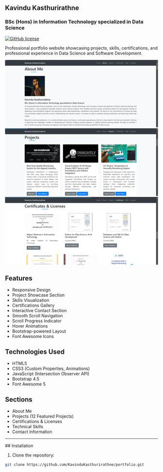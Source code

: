 ## Kavindu Kasthurirathne
### BSc (Hons) in Information Technology specialized in Data Science

[![GitHub license](https://img.shields.io/badge/license-MIT-blue.svg)](https://github.com/KavinduKasthurirathne/portfolio/blob/main/LICENSE)

Professional portfolio website showcasing projects, skills, certifications, and professional experience in Data Science and Software Development.

![Portfolio Preview](images/About.png)
![Portfolio Preview1](images/Projects.png)
![Portfolio Preview2](images/Certificates.png)


## Features

- Responsive Design
- Project Showcase Section
- Skills Visualization
- Certifications Gallery
- Interactive Contact Section
- Smooth Scroll Navigation
- Scroll Progress Indicator
- Hover Animations
- Bootstrap-powered Layout
- Font Awesome Icons

## Technologies Used

- HTML5
- CSS3 (Custom Properties, Animations)
- JavaScript (Intersection Observer API)
- Bootstrap 4.5
- Font Awesome 5

## Sections

- About Me
- Projects (12 Featured Projects)
- Certifications & Licenses
- Technical Skills
- Contact Information

<hr>
## Installation

1. Clone the repository:
```bash
git clone https://github.com/KavinduKasthurirathne/portfolio.git
```

